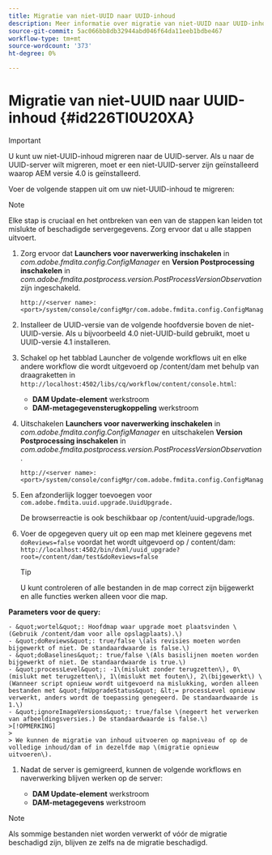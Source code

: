 ```yaml
---
title: Migratie van niet-UUID naar UUID-inhoud
description: Meer informatie over migratie van niet-UUID naar UUID-inhoud
source-git-commit: 5ac066bb8db32944abd046f64da11eeb1bdbe467
workflow-type: tm+mt
source-wordcount: '373'
ht-degree: 0%

---
```



# Migratie van niet-UUID naar UUID-inhoud {#id226TI0U20XA}

>[!IMPORTANT]
>
> U kunt uw niet-UUID-inhoud migreren naar de UUID-server. Als u naar de UUID-server wilt migreren, moet er een niet-UUID-server zijn geïnstalleerd waarop AEM versie 4.0 is geïnstalleerd.

Voer de volgende stappen uit om uw niet-UUID-inhoud te migreren:

>[!NOTE]
>
> Elke stap is cruciaal en het ontbreken van een van de stappen kan leiden tot mislukte of beschadigde servergegevens. Zorg ervoor dat u alle stappen uitvoert.

1. Zorg ervoor dat **Launchers voor naverwerking inschakelen** in *com.adobe.fmdita.config.ConfigManager* en **Version Postprocessing inschakelen** in *com.adobe.fmdita.postprocess.version.PostProcessVersionObservation* zijn ingeschakeld.

   ```http
   http://<server name>:<port>/system/console/configMgr/com.adobe.fmdita.config.ConfigManager
   ```

1. Installeer de UUID-versie van de volgende hoofdversie boven de niet-UUID-versie. Als u bijvoorbeeld 4.0 niet-UUID-build gebruikt, moet u UUID-versie 4.1 installeren.

1. Schakel op het tabblad Launcher de volgende workflows uit en elke andere workflow die wordt uitgevoerd op /content/dam met behulp van draagraketten in `http://localhost:4502/libs/cq/workflow/content/console.html`:

   - **DAM Update-element** werkstroom
   - **DAM-metagegevensterugkoppeling** werkstroom

1. Uitschakelen **Launchers voor naverwerking inschakelen** in *com.adobe.fmdita.config.ConfigManager* en uitschakelen **Version Postprocessing inschakelen** in *com.adobe.fmdita.postprocess.version.PostProcessVersionObservation*.

   ```http
   http://<server name>:<port>/system/console/configMgr/com.adobe.fmdita.config.ConfigManager
   ```

1. Een afzonderlijk logger toevoegen voor `com.adobe.fmdita.uuid.upgrade.UuidUpgrade.`

   De browserreactie is ook beschikbaar op /content/uuid-upgrade/logs.

1. Voer de opgegeven query uit op een map met kleinere gegevens met `doReviews=false` voordat het wordt uitgevoerd op / content/dam: `http://localhost:4502/bin/dxml/uuid_upgrade?root=/content/dam/test&doReviews=false`

   >[!TIP]
   >
   >  U kunt controleren of alle bestanden in de map correct zijn bijgewerkt en alle functies werken alleen voor die map.

**Parameters voor de query:**

    - &quot;wortel&quot;: Hoofdmap waar upgrade moet plaatsvinden \(Gebruik /content/dam voor alle opslagplaats).\)
    - &quot;doReviews&quot;: true/false \(als revisies moeten worden bijgewerkt of niet. De standaardwaarde is false.\)
    - &quot;doBaselines&quot;: true/false \(Als basislijnen moeten worden bijgewerkt of niet. De standaardwaarde is true.\)
    - &quot;processLevel&quot;: -1\(mislukt zonder terugzetten\), 0\(mislukt met terugzetten\), 1\(mislukt met fouten\), 2\(bijgewerkt\) \(Wanneer script opnieuw wordt uitgevoerd na mislukking, worden alleen bestanden met &quot;fmUpgradeStatus&quot; &lt;= processLevel opnieuw verwerkt, anders wordt de toepassing genegeerd. De standaardwaarde is 1.\)
    - &quot;ignoreImageVersions&quot;: true/false \(negeert het verwerken van afbeeldingsversies.) De standaardwaarde is false.\)
    >[!OPMERKING]
    >
    > We kunnen de migratie van inhoud uitvoeren op mapniveau of op de volledige inhoud/dam of in dezelfde map \(migratie opnieuw uitvoeren\).

1. Nadat de server is gemigreerd, kunnen de volgende workflows en naverwerking blijven werken op de server:

   - **DAM Update-element** werkstroom
   - **DAM-metagegevens** werkstroom

>[!NOTE]
>
> Als sommige bestanden niet worden verwerkt of vóór de migratie beschadigd zijn, blijven ze zelfs na de migratie beschadigd.

